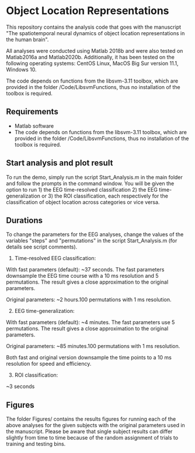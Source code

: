 # Object Location Representations



This repository contains the analysis code that goes with the manuscript "The spatiotemporal neural dynamics of object location representations in the human brain". 

All analyses were conducted using Matlab 2018b and were also tested on Matlab2016a and Matlab2020b. Additionally, it has been tested on the following operating systems: CentOS Linux, MacOS Big Sur version 11.1, Windows 10.

The code depends on functions from the libsvm-3.11 toolbox, which are provided in the folder /Code/LibsvmFunctions, thus no installation of the toolbox is required.

## Requirements

 - Matlab software
- The code depends on functions from the libsvm-3.11 toolbox, which are provided in the folder /Code/LibsvmFunctions, thus no installation of the toolbox is required.


## Start analysis and plot result

To run the demo, simply run the script Start_Analysis.m in the main folder and follow the prompts in the command window. You will be given the option to run 1) the EEG time-resolved classification 2) the EEG time-generalization or 3) the ROI classification, each respectively for the classification of object location across categories or vice versa.


## Durations

To change the parameters for the EEG analyses, change the values of the variables "steps" and "permutations" in the script Start_Analysis.m (for details see script comments).


1) Time-resolved EEG classification: 

With fast parameters (default): ~37 seconds. The fast parameters downsample the EEG time course with a 10 ms resolution and 5 permutations. The result gives a close approximation to the original parameters.

Original parameters: ~2 hours.100 permutations with 1 ms resolution.


2) EEG time-generalization:

With fast parameters (default): ~4 minutes. The fast parameters use 5 permutations. The result gives a close approximation to the original parameters.

Original parameters: ~85 minutes.100 permutations with 1 ms resolution.

Both fast and original version downsample the time points to a 10 ms resolution for speed and efficiency.


3) ROI classification:

~3 seconds

## Figures

The folder Figures/ contains the results figures for running each of the above analyses for the given subjects with the original parameters used in the manuscript. Please be aware that single subject results can differ slightly from time to time because of the random assignment of trials to training and testing bins.

